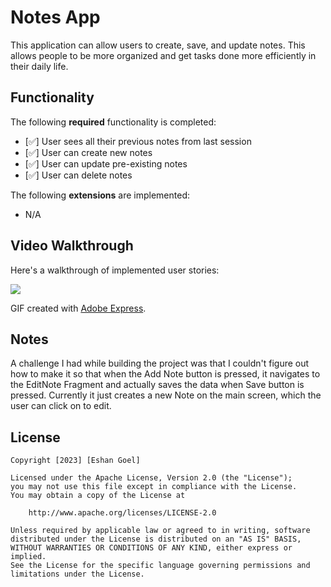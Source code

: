 # Notes App

This application can allow users to create, save, and update notes. This allows people to be more organized and get tasks done more efficiently in their daily life.

## Functionality 

The following **required** functionality is completed:

* [✅] User sees all their previous notes from last session
* [✅] User can create new notes
* [✅] User can update pre-existing notes
* [✅] User can delete notes

The following **extensions** are implemented:
* N/A

## Video Walkthrough

Here's a walkthrough of implemented user stories:

![](https://github.com/egoel5/C323_Project6/blob/master/Project%206%20Video%20Walkthrough.gif)

GIF created with [Adobe Express](https://new.express.adobe.com).

## Notes

A challenge I had while building the project was that I couldn't figure out how to make it so that when the Add Note button is pressed, it navigates to the EditNote Fragment and actually saves the data when Save button is pressed. Currently it just creates a new Note on the main screen, which the user can click on to edit. 

## License

    Copyright [2023] [Eshan Goel]

    Licensed under the Apache License, Version 2.0 (the "License");
    you may not use this file except in compliance with the License.
    You may obtain a copy of the License at

        http://www.apache.org/licenses/LICENSE-2.0

    Unless required by applicable law or agreed to in writing, software
    distributed under the License is distributed on an "AS IS" BASIS,
    WITHOUT WARRANTIES OR CONDITIONS OF ANY KIND, either express or implied.
    See the License for the specific language governing permissions and
    limitations under the License.
